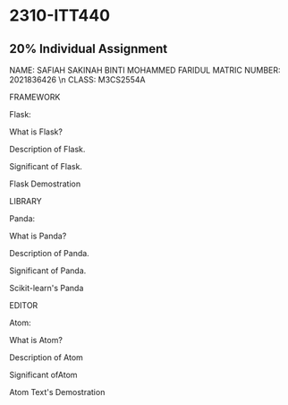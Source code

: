 # 2310-ITT440
## 20% Individual Assignment
NAME: SAFIAH SAKINAH BINTI MOHAMMED FARIDUL 
MATRIC NUMBER: 2021836426 \n
CLASS: M3CS2554A


FRAMEWORK

Flask:

What is Flask?

Description of Flask.

Significant of Flask.

Flask Demostration

LIBRARY

Panda:

What is Panda?

Description of Panda.

Significant of Panda.

Scikit-learn's Panda

EDITOR

Atom:


What is Atom?

Description of Atom

Significant ofAtom

Atom Text's Demostration
